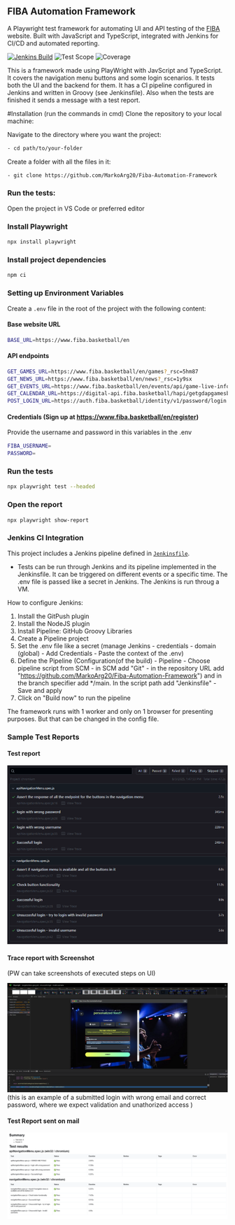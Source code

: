 ## FIBA Automation Framework

A Playwright test framework for automating UI and API testing of the [FIBA](https://www.fiba.basketball) website. Built with JavaScript and TypeScript, integrated with Jenkins for CI/CD and automated reporting.



[![Jenkins Build](https://img.shields.io/badge/Jenkins-Build%20Configured-brightgreen?logo=jenkins)](https://github.com/MarkoArg20/Fiba-Automation-Framework/blob/main/Jenkinsfile)
![Test Scope](https://img.shields.io/badge/Scope-Navigation%20Menu%20%26%20Login-blue)
![Coverage](https://img.shields.io/badge/Coverage-UI%20%2B%20Backend-yellow)


This is a framework made using PlayWright with JavScript and TypeScript. It covers the navigation menu buttons and some login scenarios. It tests both the UI and the backend for them.
It has a CI pipeline configured in Jenkins and written in Groovy (see Jenkinsfile). Also when the tests are finished it sends a message with a test report.


#Installation (run the commands in cmd)
Clone the repository to your local machine:

Navigate to the directory where you want the project:
```bash
- cd path/to/your-folder
```
Create a folder with all the files in it:
```bash
- git clone https://github.com/MarkoArg20/Fiba-Automation-Framework
```


### Run the tests:
Open the project in VS Code or preferred editor

### Install Playwright
```bash
npx install playwright
```

### Install project dependencies
```bash
npm ci
```

### Setting up Environment Variables
Create a `.env` file in the root of the project with the following content:

#### Base website URL
```bash
BASE_URL=https://www.fiba.basketball/en
```

#### API endpoints
```bash
GET_GAMES_URL=https://www.fiba.basketball/en/games?_rsc=5hm87
GET_NEWS_URL=https://www.fiba.basketball/en/news?_rsc=1y9sx
GET_EVENTS_URL=https://www.fiba.basketball/en/events/api/game-live-info/125389/light
GET_CALENDAR_URL=https://digital-api.fiba.basketball/hapi/getgdapgamesbetweentwodates?dateFrom=2025-06-01T00:00:00.000Z&dateTo=2025-06-29T00:00:00.000Z
POST_LOGIN_URL=https://auth.fiba.basketball/identity/v1/password/login
```

#### Credentials (Sign up at https://www.fiba.basketball/en/register)

Provide the username and password in this variables in the .env
```bash
FIBA_USERNAME=
PASSWORD=
```

### Run the tests 
```bash
npx playwright test --headed
```

### Open the report
```bash
npx playwright show-report
```

### Jenkins CI Integration
This project includes a Jenkins pipeline defined in [`Jenkinsfile`](./Jenkinsfile).

- Tests can be run through Jenkins and its pipeline implemented in the Jenkinsfile. It can be triggered on different events or a specific time.
The .env file is passed like a secret in Jenkins. The Jenkins is run throug a VM.

How to configure Jenkins:
1. Install the GitPush plugin
2. Install the NodeJS plugin
3. Install Pipeline: GitHub Groovy Libraries
4. Create a Pipeline project
5. Set the .env file like a secret (manage Jenkins - credentials - domain (global) - Add Credentials - Paste the context of the .env)
6. Define the Pipeline (Configuration(of the build) - Pipeline - Choose pipeline script from SCM - in SCM add "Git" - in the repository URL add "https://github.com/MarkoArg20/Fiba-Automation-Framework") and in the branch specifier add */main. In the script path add "Jenkinsfile" - Save and apply
7. Click on "Build now" to run the pipeline


The framework runs with 1 worker and only on 1 browser for presenting purposes. But that can be changed in the config file.

### Sample Test Reports
#### Test report 

![alt text](sampleScreenshots/Report-detailed.png)

#### Trace report with Screenshot
(PW can take screenshots of executed steps on UI)

![alt text](sampleScreenshots/image-1.png)
(this is an example of a submitted login with wrong email and correct password, where we expect validation and unathorized access )

#### Test Report sent on mail
![Playwright Report](sampleScreenshots/image.png)



